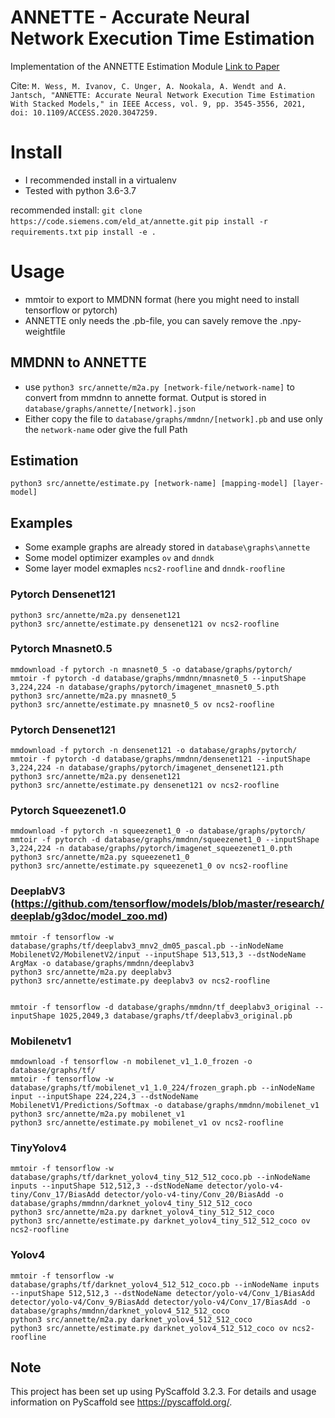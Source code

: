 # ANNETTE - Accurate Neural Network Execution Time Estimation

Implementation of the ANNETTE Estimation Module <a href="https://ieeexplore.ieee.org/abstract/document/9306831/<" target="_blank">Link to Paper</a>

Cite: 
`M. Wess, M. Ivanov, C. Unger, A. Nookala, A. Wendt and A. Jantsch, "ANNETTE: Accurate Neural Network Execution Time Estimation With Stacked Models," in IEEE Access, vol. 9, pp. 3545-3556, 2021, doi: 10.1109/ACCESS.2020.3047259.`

# Install
* I recommended install in a virtualenv
* Tested with python 3.6-3.7

recommended install:
`git clone https://code.siemens.com/eld_at/annette.git`
`pip install -r requirements.txt`
`pip install -e .`


# Usage
* mmtoir to export to MMDNN format (here you might need to install tensorflow or pytorch)
* ANNETTE only needs the .pb-file, you can savely remove the .npy-weightfile

## MMDNN to ANNETTE
* use `python3 src/annette/m2a.py [network-file/network-name]` to convert from mmdnn to annette format. Output is stored in `database/graphs/annette/[network].json`
* Either copy the file to `database/graphs/mmdnn/[network].pb` and use only the `network-name` oder give the full Path

## Estimation
`python3 src/annette/estimate.py [network-name] [mapping-model] [layer-model]`

## Examples

* Some example graphs are already stored in `database\graphs\annette`
* Some model optimizer examples `ov` and `dnndk`
* Some layer model exmaples `ncs2-roofline` and `dnndk-roofline`

### Pytorch Densenet121
```
python3 src/annette/m2a.py densenet121 
python3 src/annette/estimate.py densenet121 ov ncs2-roofline
```


### Pytorch Mnasnet0.5
```
mmdownload -f pytorch -n mnasnet0_5 -o database/graphs/pytorch/
mmtoir -f pytorch -d database/graphs/mmdnn/mnasnet0_5 --inputShape 3,224,224 -n database/graphs/pytorch/imagenet_mnasnet0_5.pth
python3 src/annette/m2a.py mnasnet0_5
python3 src/annette/estimate.py mnasnet0_5 ov ncs2-roofline
```

### Pytorch Densenet121
```
mmdownload -f pytorch -n densenet121 -o database/graphs/pytorch/
mmtoir -f pytorch -d database/graphs/mmdnn/densenet121 --inputShape 3,224,224 -n database/graphs/pytorch/imagenet_densenet121.pth
python3 src/annette/m2a.py densenet121 
python3 src/annette/estimate.py densenet121 ov ncs2-roofline
```

### Pytorch Squeezenet1.0
```
mmdownload -f pytorch -n squeezenet1_0 -o database/graphs/pytorch/
mmtoir -f pytorch -d database/graphs/mmdnn/squeezenet1_0 --inputShape 3,224,224 -n database/graphs/pytorch/imagenet_squeezenet1_0.pth
python3 src/annette/m2a.py squeezenet1_0 
python3 src/annette/estimate.py squeezenet1_0 ov ncs2-roofline
```


### DeeplabV3 (https://github.com/tensorflow/models/blob/master/research/deeplab/g3doc/model_zoo.md)
```
mmtoir -f tensorflow -w database/graphs/tf/deeplabv3_mnv2_dm05_pascal.pb --inNodeName MobilenetV2/MobilenetV2/input --inputShape 513,513,3 --dstNodeName ArgMax -o database/graphs/mmdnn/deeplabv3
python3 src/annette/m2a.py deeplabv3 
python3 src/annette/estimate.py deeplabv3 ov ncs2-roofline


mmtoir -f tensorflow -d database/graphs/mmdnn/tf_deeplabv3_original --inputShape 1025,2049,3 database/graphs/tf/deeplabv3_original.pb

```

### Mobilenetv1
```
mmdownload -f tensorflow -n mobilenet_v1_1.0_frozen -o database/graphs/tf/
mmtoir -f tensorflow -w database/graphs/tf/mobilenet_v1_1.0_224/frozen_graph.pb --inNodeName input --inputShape 224,224,3 --dstNodeName MobilenetV1/Predictions/Softmax -o database/graphs/mmdnn/mobilenet_v1
python3 src/annette/m2a.py mobilenet_v1
python3 src/annette/estimate.py mobilenet_v1 ov ncs2-roofline
```

### TinyYolov4
```
mmtoir -f tensorflow -w database/graphs/tf/darknet_yolov4_tiny_512_512_coco.pb --inNodeName inputs --inputShape 512,512,3 --dstNodeName detector/yolo-v4-tiny/Conv_17/BiasAdd detector/yolo-v4-tiny/Conv_20/BiasAdd -o database/graphs/mmdnn/darknet_yolov4_tiny_512_512_coco
python3 src/annette/m2a.py darknet_yolov4_tiny_512_512_coco
python3 src/annette/estimate.py darknet_yolov4_tiny_512_512_coco ov ncs2-roofline
```

### Yolov4
```
mmtoir -f tensorflow -w database/graphs/tf/darknet_yolov4_512_512_coco.pb --inNodeName inputs --inputShape 512,512,3 --dstNodeName detector/yolo-v4/Conv_1/BiasAdd detector/yolo-v4/Conv_9/BiasAdd detector/yolo-v4/Conv_17/BiasAdd -o database/graphs/mmdnn/darknet_yolov4_512_512_coco
python3 src/annette/m2a.py darknet_yolov4_512_512_coco
python3 src/annette/estimate.py darknet_yolov4_512_512_coco ov ncs2-roofline
```


## Note
This project has been set up using PyScaffold 3.2.3. For details and usage
information on PyScaffold see https://pyscaffold.org/.
